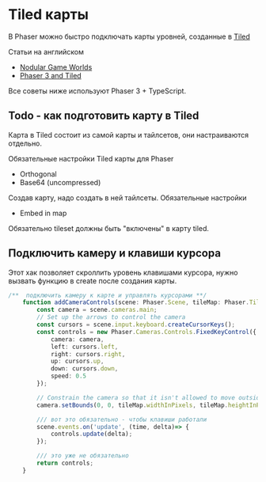 # Tiled карты

В Phaser можно быстро подключать карты уровней, созданные в [Tiled](https://www.mapeditor.org/)

Статьи на английском
- [Nodular Game Worlds](https://medium.com/@michaelwesthadley/modular-game-worlds-in-phaser-3-tilemaps-1-958fc7e6bbd6)
- [Phaser 3 and Tiled](https://stackabuse.com/phaser-3-and-tiled-building-a-platformer/)

Все советы ниже используют Phaser 3 + TypeScript.

## Todo - как подготовить карту в Tiled

Карта в Tiled состоит из самой карты и тайлсетов, они настраиваются отдельно.

Обязательные настройки Tiled карты для Phaser
- Orthogonal
- Base64 (uncompressed)

Создав карту, надо создать в ней тайлсеты. Обязательные настройки 
- Embed in map




Обязательно tileset должны быть "включены" в карту tiled. 

## Подключить камеру и клавиши курсора

Этот хак позволяет скроллить уровень клавишами курсора, нужно вызвать функцию в create после создания карты.

```typescript
/**  подключить камеру к карте и управлять курсорами **/
    function addCameraControls(scene: Phaser.Scene, tileMap: Phaser.Tilemaps.Tilemap):Phaser.Cameras.Controls.FixedKeyControl {
        const camera = scene.cameras.main;
        // Set up the arrows to control the camera
        const cursors = scene.input.keyboard.createCursorKeys();
        const controls = new Phaser.Cameras.Controls.FixedKeyControl({
            camera: camera,
            left: cursors.left,
            right: cursors.right,
            up: cursors.up,
            down: cursors.down,
            speed: 0.5
        });

        // Constrain the camera so that it isn't allowed to move outside the width/height of tilemap
        camera.setBounds(0, 0, tileMap.widthInPixels, tileMap.heightInPixels);

        /// вот это обязательно - чтобы клавиши работали    
        scene.events.on('update', (time, delta)=> {
            controls.update(delta);
        });

        /// это уже не обязательно
        return controls;
    }
```